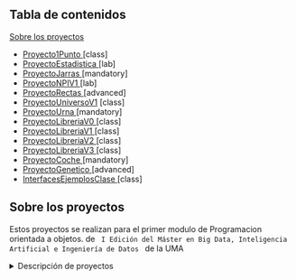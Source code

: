 <!--<details>-->
  <h2>Tabla de contenidos</h2>
    <a href="#sobre-los-proyectos">Sobre los proyectos</a>
    <ul>
      <li><a href="#proyecto1punto">Proyecto1Punto </a> [class]</li>
      <li><a href="#proyectoestadistica">ProyectoEstadistica </a>  [lab]</li>
      <li><a href="#proyectojarras">ProyectoJarras </a> [mandatory]</li>
      <li><a href="#proyectonpiv1">ProyectoNPIV1 </a> [lab]</li>
      <li><a href="#proyectorectas">ProyectoRectas </a> [advanced]</li>
      <li><a href="#proyectouniversov1">ProyectoUniversoV1</a> [class]</li>
      <li><a href="#proyectourna">ProyectoUrna </a> [mandatory]</li>
      <li><a href="#proyectoLibreriaV0">ProyectoLibreriaV0 </a> [class]</li>
      <li><a href="#proyectoLibreriaV1">ProyectoLibreriaV1 </a> [class]</li>
      <li><a href="#proyectoLibreriaV2">ProyectoLibreriaV2 </a> [class]</li>
      <li><a href="#proyectoLibreriaV3">ProyectoLibreriaV3 </a> [class]</li>
      <li><a href="#proyectoCoche">ProyectoCoche </a> [mandatory]</li>
      <li><a href="#proyectoGenetico">ProyectoGenetico </a> [advanced]  </li>
      <li> <a href="#interfaces-ejemplos">InterfacesEjemplosClase </a> [class] </li>
    </ul>
<!--</details>-->

<h2 id="sobre-los-proyectos">Sobre los proyectos</h2>
<p>Estos proyectos se realizan para el primer modulo de Programacion orientada a objetos. de <code> I Edición del Máster en Big Data, Inteligencia Artificial e Ingeniería de Datos </code> de la UMA </p>
<!--[![Uma master][imagen_master]](https://www.bigdata.uma.es)-->

<details>
<summary>Descripción de proyectos</summary>

<h3 id="proyecto1punto">Proyecto1Punto</h3>
<p>Algunos ejemplos que hicimos en clase. Posee una clase Punto básica y su implementación</p>

<h3 id="proyectoestadistica">ProyectoEstadistica</h3>
<p>Ejercicio de labaratorio en el que se usa clase para ayudar a calcular varianza y media.</p>

<h3 id="proyectojarras">ProyectoJarras</h3>
<p>Clásico problema de programación orientada a objetos. En el que hay una jarra que tiene una cantidad y contenido y métodos como llenarse, vaciarse o llenar otra jarra </p>
<p>Ademas está la clase Mesa que en el que usando un Enum de posición para poseer varias jarras.</p>

<h3 id="proyectonpiv1">ProyectoNPIV1</h3>
<p>Consiste en una calculadora que permite sumar, restar, multiplicar y dividir utilizando la notación polaca inversa. </p>

<h3 id="proyectorectas">ProyectoRectas</h3>
<p>En progreso...</p>

<h3 id="proyectouniversov1">ProyectoUniversoV1</h3>
<p>En progreso...</p>

<h3 id="proyectourna">ProyectoUrna</h3>
<p>Típico problema en el que se tiene una urna y se pueden añadir bolas y obtener de forma aleatoria una de las bolas</p>

<h3 id="proyectoLibreriaV0">ProtectoLibreriaV0</h3>
<p>Proyecto en el que existen dos clases, una librería que contiene libros. Cada libro posee autor, titulo y precio. La gestión de los libros en la librería se realiza con un <code>array</code></p>

<h3 id="proyectoLibreriaV1">ProyectoLibreriaV1</h3>
<p>Proyecto en el que existen dos clases, una librería que contiene libros. Cada libro posee autor, titulo y precio. La gestión de los libros en la librería se realiza con una <code>list</code></p>

<h3 id="proyectoLibreriaV2">ProyectoLibreriaV2</h3>
<p> El comportamiento se expande para que puedan existir libros en ofertas para que puedan tener descuentos. Se práctica la herencia. </p>

<h3 id="proyectoLibreriaV3">ProyectoLibreriaV3</h3>
<p> En progreso... </p>

<h3 id ="proyectoCoche">ProyectoCoche </h3>
<p> Proyecto para practicar herencia en el que hay dos clases Coche y CocheImportado. Un CocheImportado redefine el método de calcular su precio total al que se le añade una homologación</p>
     
<h3 id="#interfaces-ejemplos">InterfacesEjemplosClase </h3>
<p>Ejemplo de proyectos dado en clase que explica interfaces con una clase de persona y amigos. Se dan varias formas de resolverlo para mostrar la utilidad de las interfaces </p>

<h3 id="proyectoGenetico">ProyectoGenetico </h3>
<p>En progreso... </p>
</details>





[imagen_master]:https://www.bigdata.uma.es/wp-content/uploads/2022/05/Logo-2022-ok-web-290.png



